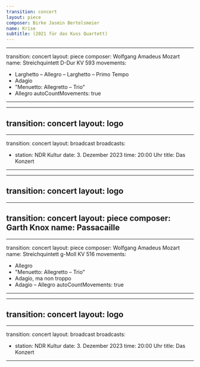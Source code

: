 ```yaml
---
transition: concert
layout: piece
composer: Birke Jasmin Bertelsmeier
name: Krise
subtitle: (2021 für das Kuss Quartett)
---
```

---
transition: concert
layout: piece
composer: Wolfgang Amadeus Mozart
name: Streichquintett D-Dur KV 593
movements:
  - Larghetto – Allegro – Larghetto – Primo Tempo
  - Adagio
  - "Menuetto: Allegretto – Trio"
  - Allegro
autoCountMovements: true
---

---
transition: concert
layout: logo
---
---
transition: concert
layout: broadcast
broadcasts:
  - station: NDR Kultur
    date: 3. Dezember 2023
    time: 20:00 Uhr
    title: Das Konzert
---
---
transition: concert
layout: logo
---

---
transition: concert
layout: piece
composer: Garth Knox
name: Passacaille
---
---
transition: concert
layout: piece
composer: Wolfgang Amadeus Mozart
name: Streichquintett g-Moll KV 516
movements:
  - Allegro
  - "Menuetto: Allegretto – Trio"
  - Adagio, ma non troppo
  - Adagio – Allegro
autoCountMovements: true
---
---
transition: concert
layout: logo
---
---
transition: concert
layout: broadcast
broadcasts:
  - station: NDR Kultur
    date: 3. Dezember 2023
    time: 20:00 Uhr
    title: Das Konzert
---